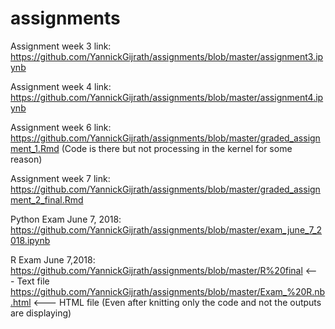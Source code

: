 # assignments
Assignment week 3 link: https://github.com/YannickGijrath/assignments/blob/master/assignment3.ipynb

Assignment week 4 link: https://github.com/YannickGijrath/assignments/blob/master/assignment4.ipynb

Assignment week 6 link: https://github.com/YannickGijrath/assignments/blob/master/graded_assignment_1.Rmd
(Code is there but not processing in the kernel for some reason)

Assignment week 7 link: https://github.com/YannickGijrath/assignments/blob/master/graded_assignment_2_final.Rmd

Python Exam June 7, 2018: https://github.com/YannickGijrath/assignments/blob/master/exam_june_7_2018.ipynb

R Exam June 7,2018: https://github.com/YannickGijrath/assignments/blob/master/R%20final <--- Text file
https://github.com/YannickGijrath/assignments/blob/master/Exam_%20R.nb.html  <--- HTML file
(Even after knitting only the code and not the outputs are displaying)
